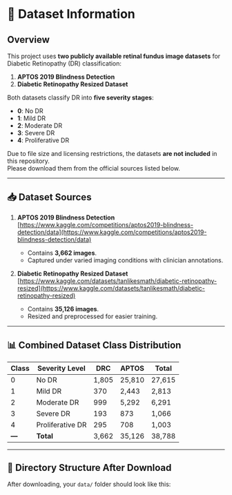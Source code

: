 # 📂 Dataset Information

## Overview
This project uses **two publicly available retinal fundus image datasets** for Diabetic Retinopathy (DR) classification:

1. **APTOS 2019 Blindness Detection**
2. **Diabetic Retinopathy Resized Dataset**

Both datasets classify DR into **five severity stages**:
- **0**: No DR
- **1**: Mild DR
- **2**: Moderate DR
- **3**: Severe DR
- **4**: Proliferative DR

Due to file size and licensing restrictions, the datasets **are not included** in this repository.  
Please download them from the official sources listed below.

---

## 📥 Dataset Sources

1. **APTOS 2019 Blindness Detection**  
   [https://www.kaggle.com/competitions/aptos2019-blindness-detection/data](https://www.kaggle.com/competitions/aptos2019-blindness-detection/data)  
   - Contains **3,662 images**.
   - Captured under varied imaging conditions with clinician annotations.

2. **Diabetic Retinopathy Resized Dataset**  
   [https://www.kaggle.com/datasets/tanlikesmath/diabetic-retinopathy-resized](https://www.kaggle.com/datasets/tanlikesmath/diabetic-retinopathy-resized)  
   - Contains **35,126 images**.
   - Resized and preprocessed for easier training.

---

## 📊 Combined Dataset Class Distribution

| Class | Severity Level   | DRC   | APTOS  | Total   |
|-------|------------------|-------|--------|---------|
| 0     | No DR            | 1,805 | 25,810 | 27,615  |
| 1     | Mild DR          | 370   | 2,443  | 2,813   |
| 2     | Moderate DR      | 999   | 5,292  | 6,291   |
| 3     | Severe DR        | 193   | 873    | 1,066   |
| 4     | Proliferative DR | 295   | 708    | 1,003   |
| **—** | **Total**        | 3,662 | 35,126 | 38,788  |

---

## 📂 Directory Structure After Download
After downloading, your `data/` folder should look like this:
